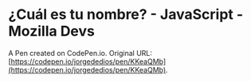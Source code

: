 # ¿Cuál es tu nombre? - JavaScript - Mozilla Devs

A Pen created on CodePen.io. Original URL: [https://codepen.io/jorgededios/pen/KKeaQMb](https://codepen.io/jorgededios/pen/KKeaQMb).

